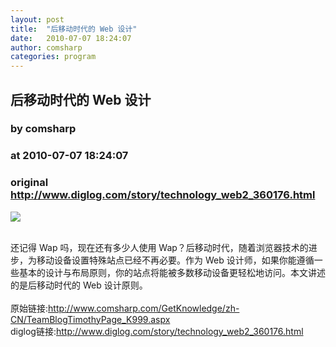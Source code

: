 ```yaml
---
layout: post
title:  "后移动时代的 Web 设计"
date:   2010-07-07 18:24:07
author: comsharp
categories: program
---
```


## 后移动时代的 Web 设计
### by comsharp
### at 2010-07-07 18:24:07
### original <http://www.diglog.com/story/technology_web2_360176.html>

<p><a href="http://www.diglog.com/story/technology_web2_360176.html"><img border="0" src="http://img.diglog.com/img/2010/7/middle_dc8927d8e51f4fe49fc48a9cf5323497.jpg"></a></p><br>还记得 Wap 吗，现在还有多少人使用 Wap？后移动时代，随着浏览器技术的进步，为移动设备设置特殊站点已经不再必要。作为 Web 设计师，如果你能遵循一些基本的设计与布局原则，你的站点将能被多数移动设备更轻松地访问。本文讲述的是后移动时代的 Web 设计原则。<br><br>原始链接:<a href="http://www.comsharp.com/GetKnowledge/zh-CN/TeamBlogTimothyPage_K999.aspx">http://www.comsharp.com/GetKnowledge/zh-CN/TeamBlogTimothyPage_K999.aspx</a><br>diglog链接:<a href="http://www.diglog.com/story/technology_web2_360176.html">http://www.diglog.com/story/technology_web2_360176.html</a>